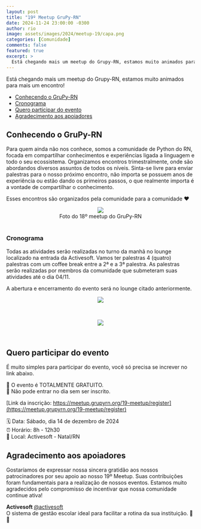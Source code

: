 ```yaml
---
layout: post
title: "19º Meetup GruPy-RN"
date: 2024-11-24 23:00:00 -0300
author: rio
image: assets/images/2024/meetup-19/capa.png
categories: [Comunidade]
comments: false
featured: true
excerpt: >
  Está chegando mais um meetup do Grupy-RN, estamos muito animados para mais um encontro. Vamos ter muitas novidades.
---
```


Está chegando mais um meetup do Grupy-RN, estamos muito animados para mais um
encontro!

- [Conhecendo o GruPy-RN](#conhecendo-o-grupy-rn)
- [Cronograma](#cronograma)
- [Quero participar do evento](#quero-participar-do-evento)
- [Agradecimento aos apoiadores](#agradecimento-aos-apoiadores)

## Conhecendo o GruPy-RN

Para quem ainda não nos conhece, somos a comunidade de Python do RN, focada em
compartilhar conhecimentos e experiências ligada a linguagem e todo o seu
ecossistema. Organizamos encontros trimestralmente, onde são abordandos diversos assuntos
de todos os níveis. Sinta-se livre para enviar palestras para o nosso próximo
encontro, não importa se possuem anos de experiência ou estão dando os primeiros
passos, o que realmente importa é a vontade de compartilhar o conhecimento.

Esses encontros são organizados pela comunidade para a comunidade ❤️

<div style="text-align:center">
    <img src="{{ site.baseurl }}/assets/images/2024/meetup-18/capa-evento.jpg"/>
    <figcaption>Foto do 18º meetup do GruPy-RN</figcaption>
</div>
<br>

### Cronograma

Todas as atividades serão realizadas no turno da manhã no lounge localizado na entrada da Activesoft. Vamos ter palestras 4 (quatro) palestras com um coffee break entre a 2ª e a 3ª palestra. As palestras serão realizadas por membros da comunidade que submeteram suas atividades até o dia 04/11.

A abertura e encerramento do evento será no lounge citado anteriormente.


<div style="text-align:center">
    <img src="{{ site.baseurl }}/assets/images/2024/meetup-19/programacao-1.png"/>
    <p>&nbsp;</p>
    <img src="{{ site.baseurl }}/assets/images/2024/meetup-19/programacao-2.png"/>
    <p>&nbsp;</p>
</div>

## Quero participar do evento

É muito simples para participar do evento, você só precisa se increver no link
abaixo.

📢 O evento é TOTALMENTE GRATUITO.
<br>
🚫 Não pode entrar no dia sem ser inscrito.
<br>

[Link da inscrição: https://meetup.grupyrn.org/19-meetup/register](https://meetup.grupyrn.org/19-meetup/register)

🗓️ Data: Sábado, dia 14 de dezembro de 2024
<br>
⏰ Horário: 8h - 12h30
<br>
📍 Local: Activesoft - Natal/RN
<br>

## Agradecimento aos apoiadores

Gostaríamos de expressar nossa sincera gratidão aos nossos patrocinadores por seu apoio ao nosso 19º Meetup. Suas contribuições foram fundamentais para a realização de nossos eventos. Estamos muito agradecidos pelo compromisso de incentivar que nossa comunidade continue ativa!

<b>Activesoft </b>
[@activesoft](https://www.instagram.com/metropoleparque/)
<br>
O sistema de gestão escolar ideal para facilitar a rotina da sua instituição.     💙🧡 <br>